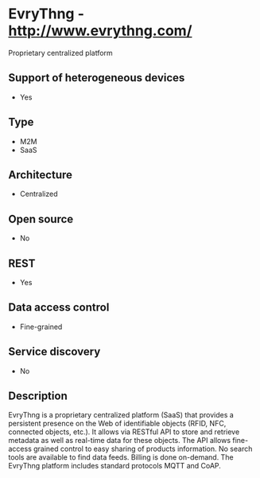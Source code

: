 # EvryThng - http://www.evrythng.com/
Proprietary centralized platform

## Support of heterogeneous devices
- Yes

## Type
- M2M
- SaaS

## Architecture
- Centralized

## Open source
- No

## REST
- Yes

## Data access control
- Fine-grained

## Service discovery
- No

## Description
EvryThng is a proprietary centralized platform (SaaS) that provides a persistent presence on the Web of identifiable objects (RFID, NFC, connected objects, etc.). It allows via RESTful API to store and retrieve metadata as well as real-time data for these objects. The API allows fine-access grained control to easy sharing of products information. No search tools are available to find data feeds. Billing is done on-demand. The EvryThng platform includes standard protocols MQTT and CoAP.